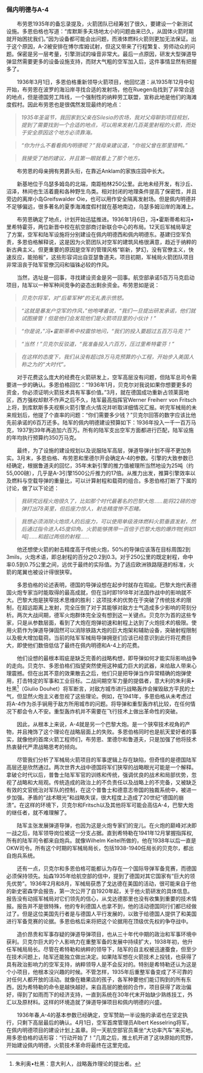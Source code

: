 ### 佩内明德与A-4

　　布劳恩1935年的备忘录提及，火箭团队已经筹划了很久，要建设一个新测试设施。多恩伯格也写道：“库默斯多夫场地太小的问题由来已久，从固体火箭时期就开始困扰我们。”因为设备都可能会出问题，而液体燃料火箭则更加无法保证。出于这个原因，A-2被安排在博尔库姆试射，但这又带来了行程繁复、劳师动众的问题。保密是另一层考量，引擎测试的噪音非常大。最后一点原因，研发大型弹道导弹显然需要更多的设备设施支持，而财大气粗的空军加入后，这件事情显然有把握多了。

　　1936年3月1日，多恩伯格重新领导火箭项目，他回忆道：从1935年12月中旬开始，布劳恩在波罗的海沿岸寻找合适的发射场，他在Ruegen岛找到了非常合适的地点，但是德国劳工阵线，一个强制性的纳粹劳工联盟，宣称此地是他们的海滩度假村。因此布劳恩也是很偶然发现最终的地点：

> *1935年圣诞节，我回家到父亲在Silesia的农场，我对父母聊到项目规划，提到了需要找到一个合适的地点，可以用来发射几百英里射程的火箭，而处于安全原因这个地方必须靠海。*

> *“你为什么不看看佩内明德呢？”我母亲建议道，“你祖父曾在那里猎鸭。”*

> *我接受了她的建议，并且第一眼就看上了那个地方。*

　　布劳恩的母亲拥有男爵头衔，在靠近Anklam的家族庄园中长大。

　　新基地位于乌瑟多姆岛的北端，南距柏林250公里。此地未经开发，有沙丘、沼泽，林间也生活着鹿和各种野生鸟类。相对封闭的地理条件提高了保密性，并且旁边的离岸小岛Greifswalder Oie，也可以用作安全隔离发射场。但是佩内明德并不足够偏远，很多著名的夏季海滩度假村就在基地南边，乌瑟多姆沿岸的海滩上。

　　布劳恩确定了地点，计划开始迅猛推进。1936年1月6日，冯•霍斯蒂希和冯•里希特霍芬，两位新晋中校在航空部商讨新联合中心的布局。12天后军械局草定了方案，空军和陆军设施将分别建设在佩内明德西和佩内明德东。基建归空军负责，多恩伯格解释说，这是因为火箭团队对空军的建筑风格很满意，趋近于纳粹的新古典主义。但更重要的原因是空军的管理风格“崭新，梦幻，没有官僚主义，快速反应，能拍板”，这些形容词出自亚瑟鲁道夫。项目初期，军械局火箭团队项目非常沮丧于陆军官僚沉闷和锱铢必较的作风。

　　当然，选址是一回事，寻找建设资金是另一回事。航空部承诺5百万马克启动项目，陆军以一种军种间竞争的姿态出剩余资金。布劳恩如是说：

> *贝克尔将军，对“后辈军种”的无礼表示愤怒。*

> *“这就是暴发户空军的作风，”他咆哮着说，“我们一旦提出研发承诺，他们就试图接管！但是他们会发现他们是火箭项目里的小伙计！”*

> *“你是说，”冯•霍斯蒂希中校震惊地问，“我们的投入要超过五百万马克？”*

> *“当然！”贝克尔反驳道，“我准备投入六百万，压过里希特霍芬！”*

> *在这样的态度下，我们从没有超过8万马克预算的小工程，开始步入美国人称之为的“大时代”。*

　　对于花费这么庞大的经费在火箭研发上，空军高层没有问题，但陆军总司令需要进一步的确认。多恩伯格回忆：“1936年1月，贝克尔对我说如果你想要更多的资金，你必须证明火箭技术具有军事价值。”3月，就在德国成功重新占领莱茵地区，西方强权却默不作声之后不久，陆军最高指挥官Werner Freiherr von Fritsch上将，到库默斯多夫视察火箭引擎点火情况并听取详细情况汇报。听完军械局的未来规划后，他提了个直率的问题：“你们需要多少钱？”贝克尔回答的数字应该比他先前承诺的6百万还多。陆军的佩内明德建设预算如下：1936年投入一千一百万马克，1937到39年再追加六百万。所有的陆军支出空军方面都进行匹配，陆军设施的年均执行预算约350万马克。

　　最终，为了设施的建设规划以及说服陆军高层，弹道导弹计划不得不更加务实。3月末，多恩伯格、布劳恩和里德尔开会确定A-4的参数。引擎的大致参数已经确定，根据鲁道夫的回忆，35年末新引擎的推力值被理所当然地设为25吨（约55,000磅），几乎是A-3引擎1500公斤推力的17倍。从推力出发，推算引擎效率以及燃料与空载导弹的重量比，可以计算射程和载荷的组合。多恩伯格打断了下属的讨论，做了以下论述：

> *我研究远程火炮很久了，比如那个时代最著名的巴黎大炮……能将22磅的炮弹打出78英里，但后座力惊人，射击精度惨不忍睹。*

> *我想必须消除火炮烦人的后座力，可以使用单级液体燃料火箭垂直发射，然后通过指令进入45度仰角。火箭能够携带一百倍于巴黎大炮的爆炸物[例如1吨]……和超过两倍的射程……*

　　他还想使火箭的射击精度高于传统火炮，50%的导弹应该落在目标周围2到3mils，火炮术语，即总射程的百分之0.2到0.3。对于250公里的既定射程，命中率0.5到0.75公里之间，远优于最终的实际值。为了适应欧洲铁路隧道的标准，火箭的尾翼也被设计得很狭窄。

　　多恩伯格的论述表明，德国的导弹设想在起步时就存在瑕疵。巴黎大炮代表德国火炮专家当时能取得的最高成就，但在当时即1918年对法国作战中的影响就不大。巴黎大炮是狭窄技术思维的胜利：这项技术的优势在于突破了传统技术的限制，在超远距离上发射，完全压倒了对于其能够对敌方士气造成多少影响的苛刻分析。两次大战间期，德军火炮群体完全没有想到这一关键点。贝克尔为首的这些专家，只是从参数层面，看到了大炮在炮弹初速和射程上达到了火炮技术的极限。使用火箭作为弹道导弹固然可以消除铁路大炮的巨大炮架和辅助设备，突破射程限制以及极大增加载荷。当前的陆军军械局导弹拥趸们应该已经意识到此行将花费巨大，即使他们数倍低估了最终在佩内明德和A-4上的花费。

　　他们设想的最根本瑕疵是缺乏完善的战略构想，即导弹如何才能实际影响战争的走向。贝克尔、多恩伯格们指望突然使用这种威力巨大的武器，来给敌人带来心理震撼。但在出其不意的效果散去之后，他们只是把导弹当作异常精确的炮弹使用，打击特定的军事和工业目标。二战间期空军力量的提倡者，意大利的朱利奥•杜黑[^1]（Giulio Douhet）将军断言，对敌方城市进行战略轰炸会摧毁敌方平民的士气，但显然火炮主义者忽视了这些理论。例如，在1941年，多恩伯格从未考虑过将A-4作为杀手锏用于敌方所用城市的问题。将导弹和重型轰炸机比较，在任何情况下都会令人不安。重型轰炸机并不需要在飞行技术上做出革命性的突破。

　　因此，从根本上来说，A-4就是另一个巴黎大炮。是一个狭窄技术视角的产物，并且掩饰了这个理论在战略层面上的失败。多恩伯格同时也是航天爱好者的事实，就像他的首席火箭工程师们，布劳恩、里德尔和鲁道夫，只是加强了他将技术热衷替代严肃战略思考的倾向。

　　尽管我们分析了军械局火箭项目的军事逻辑上存在缺陷，但奇怪的是德国陆军高层还是欣然通过。两次世界大战中德国将军们狭窄的战略眼光可能是一个解释。拿破仑时代以后，普鲁士陆军军官的训练和传统，强调优良的战术和局部优势，忽视了战略和大局观。传统造成的政治上的不负责任以及战略上的不完备，又被缺乏有效的文官统治对军队的控制，在这个普鲁士和德意志帝国的独裁系统中，被进一步加强。矛盾的“战术眼光”和战略失误，很大程度上造成了20世纪“德国的崩溃”。在这样的环境下，贝克尔和Fritsch以及其他将军可能会高估A-4，巴黎大炮的继任者，就不难理解了。

　　陆军主张发展弹道导弹，也因为这是火炮专家们的宠儿。在火炮的巅峰对决即一战之后，陆军领导岗位被这一分支占据。直到希特勒在1941年12月掌握指挥权,所有的陆军司令都来自炮兵。就像Wilhelm Keitel所做的，他在1938年以后一直是OKW司令。所有这个时期的军械局局长，包括1938-1940任局长的贝克尔，都出自炮兵系统。

　　还有一点，贝克尔和多恩伯格可能都认为存在一个国际导弹军备竞赛，而德国必须保持领先。灿森1935年给航空部的信中，提到了德国对其它国家有“巨大的领先优势”。1936年2月和8月，军械局获悉了戈达德在美国的活动，很可能来自于他的新史密森学会报告，第一次公开了自1920年起，关于他火箭研发的具体信息。报告没有动摇军械局对它们领先的信心，从戈达德那里也没有收集到重要的技术情报。报告并不是很特殊，他的专利德国人也拿不到，他的活动德国同行们都已经做过了。但是这位美国先行者是与德国人平行发展的，以致于给德国人提供了和美国进行军备竞赛的论据。多恩伯格后来将把这个论据用在顶级优先权的争夺战中。

　　造价昂贵和军事存疑的弹道导弹项目，也从三十年代中期的政治和军事环境中获利。贝克尔巨大的个人影响力在重整军备的发展中持续扩大，1938年初，他升任军械局局长。尽管在希特勒和纳粹的领导下，陆军的自主权被迅速蚕食，但至少在技术问题上，陆军还能独立做出决定。如果陆军想在火箭技术上投钱，也获得了具有政治影响力的空军支持，纳粹领导人是不会反对的。特别是希特勒还认为这是个小项目，他根本没兴趣的时候。不管怎样，1935年后重整军备变成了不可靠的对任何人都开放的活动。就像在糖果店的孩子，各军种要他们能订购到的所有东西，因为希特勒的命令是越快越好。来自高层的脆弱的合作，项目获得了政治偏好，得到了如雨而下的经济支持，一直到系统在30年代末开始缺少熟练技工，外汇以及原材料。这样的环境造就了弹道导弹项目和佩内明德的兴盛。

　　1936年春,A-4的基本参数已经确定，空军赞助一半设施的承诺也在坚定执行，只剩下高层最后的确认。4月1日，空军首席管理员Albert Kesselring将军，在佩内明德项目的建设计划上盖章。同一天航空部官员乘坐“大功率汽车”来买地。用多恩伯格的话形容：“行动开始了！”几周之后，推土机开进了这块原始的荒野，开始建设佩内明德，火箭技术革命将最终在这里完成。

[^1]: 朱利奥•杜黑：意大利人，战略轰炸理论的提出者。

